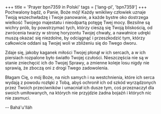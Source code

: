 +++
title = 'Prayer bpn7359 in Polski'
tags = ['lang-pl', 'bpn7359']
+++
Pochwalony bądź, o Panie, Boże mój! Każdy wnikliwy człowiek uznaje Twoją wszechwładzę i Twoje panowanie, a każde bystre oko dostrzega wielkość Twojego majestatu i nieodpartą potęgę Twej mocy. Bezsilne są wichry prób, by powstrzymać tych, którzy cieszą się Twoją bliskością, od zwrócenia twarzy w stronę horyzontu Twojej chwały, a nawałnice udręki muszą okazać się niezdolne, by odciągnąć i przeszkodzić tym, którzy całkowicie oddani są Twojej woli w zbliżeniu się do Twego dworu.
   
Zdaje się, jakoby kaganek miłości Twojej płonął w ich sercach, a w ich piersiach rozpalone było światło Twojej czułości. Nieszczęścia nie są w stanie zniechęcić ich do Twojej Sprawy, a zmienne koleje losu nigdy nie sprawią, że zboczą oni z drogi Twego zadowolenia.
   
Błagam Cię, o mój Boże, na nich samych i na westchnienia, które ich serca wydają z powodu rozłąki z Tobą, abyś ochronił ich od szkód wyrządzonych przez Twoich przeciwników i umacniał ich dusze tym, coś przeznaczył dla swoich umiłowanych, na których nie przyjdzie żadna bojaźń i których nic nie zasmuci.

-- Bahá'u'lláh
